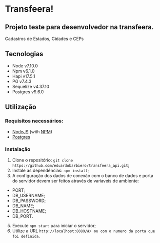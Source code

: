 # Transfeera!
## Projeto teste para desenvolvedor na transfeera.

Cadastros de Estados, Cidades e CEPs

## Tecnologias
* Node v7.10.0
* Npm v6.1.0
* Hapi v17.5.1
* PG v7.4.3
* Sequelize v4.37.10
* Postgres v9.6.0

## Utilização
### Requisitos necessários:
* [NodeJS](http://nodejs.org/) (with [NPM](https://www.npmjs.org/))
* [Postgres](https://www.postgresql.org/download/)

### Instalação
1. Clone o repositório: `git clone https://github.com/eduardobarbiero/transfeera_api.git`;
2. Instale as dependências: `npm install`;
3. A configuração dos dados de conexão com o banco de dados e porta do servidor devem ser feitos através de variaveis de ambiente: 
* PORT;
* DB_USERNAME;
* DB_PASSWORD;
* DB_NAME;
* DB_HOSTNAME;
* DB_PORT.
5. Execute `npm start` para iniciar o servidor;
6. Utilize a URL `http://localhost:8080/#/ ou com o numero da porta que foi definida`.
